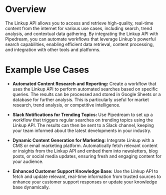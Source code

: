 # Overview
The Linkup API allows you to access and retrieve high-quality, real-time content from the internet for various use cases, including search, trend analysis, and contextual data gathering. By integrating the Linkup API with Pipedream, you can automate workflows that leverage Linkup's powerful search capabilities, enabling efficient data retrieval, content processing, and integration with other tools and platforms.

# Example Use Cases

- **Automated Content Research and Reporting:** Create a workflow that uses the Linkup API to perform automated searches based on specific queries. The results can be processed and stored in Google Sheets or a database for further analysis. This is particularly useful for market research, trend analysis, or competitive intelligence.

- **Slack Notifications for Trending Topics:** Use Pipedream to set up a workflow that triggers regular searches on trending topics using the Linkup API. The results can then be sent to a Slack channel, keeping your team informed about the latest developments in your industry.

- **Dynamic Content Generation for Marketing:** Integrate Linkup with a CMS or email marketing platform. Automatically fetch relevant content or insights from the Linkup API and embed them into newsletters, blog posts, or social media updates, ensuring fresh and engaging content for your audience.

- **Enhanced Customer Support Knowledge Base:** Use the Linkup API to fetch and update relevant, real-time information from trusted sources to enhance your customer support responses or update your knowledge base dynamically.